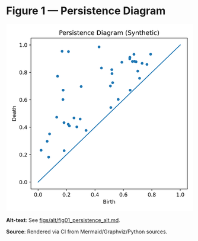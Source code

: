 # Figure 1 — Persistence Diagram

![Figure 1](figs/svg/figure1.svg)

**Alt-text**: See [figs/alt/fig01_persistence_alt.md](figs/alt/fig01_persistence_alt.md).

**Source**: Rendered via CI from Mermaid/Graphviz/Python sources.
